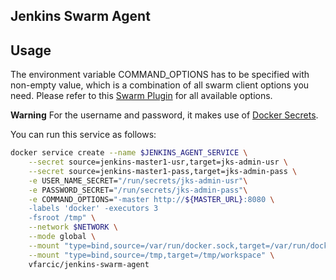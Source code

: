 Jenkins Swarm Agent
-------------------

Usage
-----

The environment variable COMMAND_OPTIONS has to be specified with non-empty value, which is a combination of all swarm client options you need. Please refer to this [Swarm Plugin](https://wiki.jenkins-ci.org/display/JENKINS/Swarm+Plugin) for all available options.

**Warning** For the username and password, it makes use of [Docker Secrets](https://docs.docker.com/engine/swarm/secrets/).

You can run this service as follows:

```bash
docker service create --name $JENKINS_AGENT_SERVICE \
    --secret source=jenkins-master1-usr,target=jks-admin-usr \
    --secret source=jenkins-master1-pass,target=jks-admin-pass \
    -e USER_NAME_SECRET="/run/secrets/jks-admin-usr"\
    -e PASSWORD_SECRET="/run/secrets/jks-admin-pass"\
    -e COMMAND_OPTIONS="-master http://${MASTER_URL}:8080 \
    -labels 'docker' -executors 3
    -fsroot /tmp" \
    --network $NETWORK \
    --mode global \
    --mount "type=bind,source=/var/run/docker.sock,target=/var/run/docker.sock" \
    --mount "type=bind,source=/tmp,target=/tmp/workspace" \
    vfarcic/jenkins-swarm-agent
```
